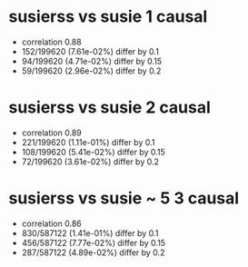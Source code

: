 # susierss vs susie  1 causal

- correlation 0.88
- 152/199620 (7.61e-02%) differ by 0.1
- 94/199620 (4.71e-02%) differ by 0.15
- 59/199620 (2.96e-02%) differ by 0.2


# susierss vs susie  2 causal

- correlation 0.89
- 221/199620 (1.11e-01%) differ by 0.1
- 108/199620 (5.41e-02%) differ by 0.15
- 72/199620 (3.61e-02%) differ by 0.2


# susierss vs susie  ~ 5 3 causal

- correlation 0.86
- 830/587122 (1.41e-01%) differ by 0.1
- 456/587122 (7.77e-02%) differ by 0.15
- 287/587122 (4.89e-02%) differ by 0.2


